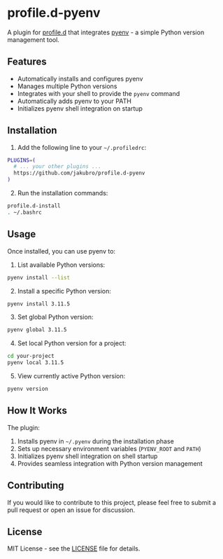 # profile.d-pyenv

A plugin for [profile.d](https://github.com/jakubro/profile.d) that integrates [pyenv](https://github.com/pyenv/pyenv) -
a simple Python version management tool.

## Features

- Automatically installs and configures pyenv
- Manages multiple Python versions
- Integrates with your shell to provide the `pyenv` command
- Automatically adds pyenv to your PATH
- Initializes pyenv shell integration on startup

## Installation

1. Add the following line to your `~/.profiledrc`:

```bash
PLUGINS=(
  # ... your other plugins ...
  https://github.com/jakubro/profile.d-pyenv
)
```

2. Run the installation commands:

```bash
profile.d-install
. ~/.bashrc
```

## Usage

Once installed, you can use pyenv to:

1. List available Python versions:

```bash
pyenv install --list
```

2. Install a specific Python version:

```bash
pyenv install 3.11.5
```

3. Set global Python version:

```bash
pyenv global 3.11.5
```

4. Set local Python version for a project:

```bash
cd your-project
pyenv local 3.11.5
```

5. View currently active Python version:

```bash
pyenv version
```

## How It Works

The plugin:

1. Installs pyenv in `~/.pyenv` during the installation phase
2. Sets up necessary environment variables (`PYENV_ROOT` and `PATH`)
3. Initializes pyenv shell integration on shell startup
4. Provides seamless integration with Python version management

## Contributing

If you would like to contribute to this project, please feel free to submit a pull request or open an issue for
discussion.

## License

MIT License - see the [LICENSE](LICENSE) file for details.
